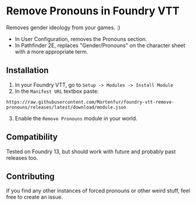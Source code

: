 # Remove Pronouns in Foundry VTT

Removes gender ideology from your games. :)

- In User Configuration, removes the Pronouns section.
- In Pathfinder 2E, replaces "Gender/Pronouns" on the character sheet with a more appropriate term.

## Installation

1. In your Foundry VTT, go to `Setup -> Modules -> Install Module`
2. In the `Manifest URL` textbox paste:
```
https://raw.githubusercontent.com/Martenfur/foundry-vtt-remove-pronouns/releases/latest/download/module.json
```
3. Enable the `Remove Pronouns` module in your world.

## Compatibility

Tested on Foundry 13, but should work with future and probably past releases too.

## Contributing

If you find any other instances of forced pronouns or other weird stuff, feel free to create an issue.
